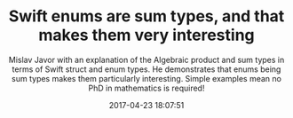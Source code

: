 ---
title: "Swift enums are sum types, and that makes them very interesting"
subtitle: "Mislav Javor with an explanation of the Algebraic product and sum types in terms of Swift struct and enum types. He demonstrates that enums being sum types makes them particularly interesting. Simple examples mean no PhD in mathematics is required!"
tags: ["enums"]
link: "https://mislavjavor.github.io/2017-04-19/Swift-enums-are-sum-types.-That-makes-them-very-interesting"
date: "2017-04-23 18:07:51"
---